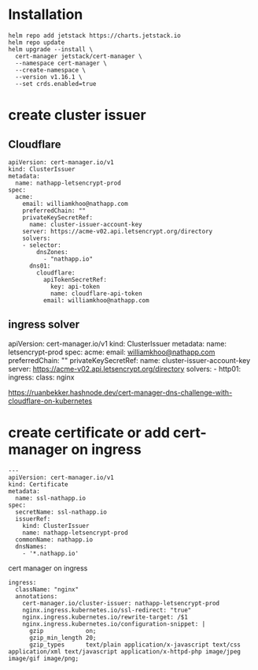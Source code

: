 # Installation

```
helm repo add jetstack https://charts.jetstack.io
helm repo update
helm upgrade --install \
  cert-manager jetstack/cert-manager \
  --namespace cert-manager \
  --create-namespace \
  --version v1.16.1 \
  --set crds.enabled=true

```

# create cluster issuer
## Cloudflare
```
apiVersion: cert-manager.io/v1
kind: ClusterIssuer
metadata:
  name: nathapp-letsencrypt-prod
spec:
  acme:
    email: williamkhoo@nathapp.com
    preferredChain: ""
    privateKeySecretRef:
      name: cluster-issuer-account-key
    server: https://acme-v02.api.letsencrypt.org/directory
    solvers:
    - selector:
        dnsZones:
          - "nathapp.io"
      dns01:
        cloudflare:
          apiTokenSecretRef:
            key: api-token
            name: cloudflare-api-token
          email: williamkhoo@nathapp.com
```
## ingress solver
apiVersion: cert-manager.io/v1
kind: ClusterIssuer
metadata:
  name: letsencrypt-prod
spec:
  acme:
    email: williamkhoo@nathapp.com
    preferredChain: ""
    privateKeySecretRef:
      name: cluster-issuer-account-key
    server: https://acme-v02.api.letsencrypt.org/directory
    solvers:
    - http01:
        ingress:
          class: nginx

https://ruanbekker.hashnode.dev/cert-manager-dns-challenge-with-cloudflare-on-kubernetes

# create certificate or add cert-manager on ingress

```
---
apiVersion: cert-manager.io/v1
kind: Certificate
metadata:
  name: ssl-nathapp.io
spec:
  secretName: ssl-nathapp.io
  issuerRef:
    kind: ClusterIssuer
    name: nathapp-letsencrypt-prod
  commonName: nathapp.io
  dnsNames:
    - '*.nathapp.io'
```

cert manager on ingress
```
ingress:
  className: "nginx"
  annotations:
    cert-manager.io/cluster-issuer: nathapp-letsencrypt-prod
    nginx.ingress.kubernetes.io/ssl-redirect: "true"
    nginx.ingress.kubernetes.io/rewrite-target: /$1
    nginx.ingress.kubernetes.io/configuration-snippet: |
      gzip            on;
      gzip_min_length 20;
      gzip_types      text/plain application/x-javascript text/css application/xml text/javascript application/x-httpd-php image/jpeg image/gif image/png;
```